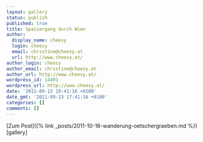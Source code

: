 ```yaml
---
layout: gallery
status: publish
published: true
title: Spaziergang durch Wien
author:
  display_name: cheesy
  login: cheesy
  email: christine@cheesy.at
  url: http://www.cheesy.at/
author_login: cheesy
author_email: christine@cheesy.at
author_url: http://www.cheesy.at/
wordpress_id: 14491
wordpress_url: http://www.cheesy.at/
date: '2011-09-13 19:41:16 +0100'
date_gmt: '2011-09-13 17:41:16 +0100'
categories: []
comments: []
---
```


[Zum Post]({% link _posts/2011-10-16-wanderung-oetschergraeben.md %})
[gallery]
